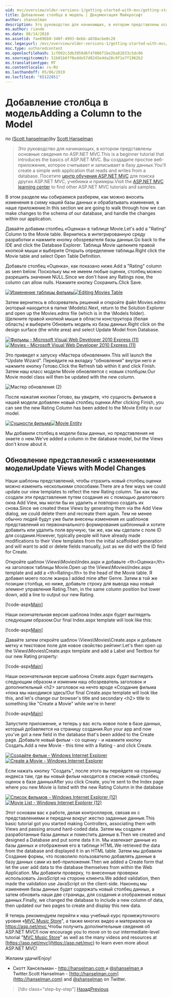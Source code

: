 ```yaml
---
uid: mvc/overview/older-versions-1/getting-started-with-mvc/getting-started-with-mvc-part8
title: Добавление столбца в модель | Документация Майкрософт
author: shanselman
description: Это руководство для начинающих, в котором представлены основные сведения по ASP.NET MVC. Создание простого веб-приложения, которое считывает и записывает в базу данных.
ms.author: riande
ms.date: 08/14/2010
ms.assetid: 7ae696b9-348f-4993-8ebb-a838acbe0c28
msc.legacyurl: /mvc/overview/older-versions-1/getting-started-with-mvc/getting-started-with-mvc-part8
msc.type: authoredcontent
ms.openlocfilehash: 1cf092c3db3959d6f47006f1be2ba82833c5dc06
ms.sourcegitcommit: 51b01b6ff8edde57d8243e4da28c9f1e7f1962b2
ms.translationtype: MT
ms.contentlocale: ru-RU
ms.lasthandoff: 05/06/2019
ms.locfileid: "65122851"
---
```

# <a name="adding-a-column-to-the-model"></a><span data-ttu-id="246e0-104">Добавление столбца в модель</span><span class="sxs-lookup"><span data-stu-id="246e0-104">Adding a Column to the Model</span></span>

<span data-ttu-id="246e0-105">по [(Scott hanselman)](https://github.com/shanselman)</span><span class="sxs-lookup"><span data-stu-id="246e0-105">by [Scott Hanselman](https://github.com/shanselman)</span></span>

> <span data-ttu-id="246e0-106">Это руководство для начинающих, в котором представлены основные сведения по ASP.NET MVC.</span><span class="sxs-lookup"><span data-stu-id="246e0-106">This is a beginner tutorial that introduces the basics of ASP.NET MVC.</span></span> <span data-ttu-id="246e0-107">Вы создадите простое веб-приложение, которое считывает и записывает в базу данных.</span><span class="sxs-lookup"><span data-stu-id="246e0-107">You'll create a simple web application that reads and writes from a database.</span></span> <span data-ttu-id="246e0-108">Посетите [центр обучения ASP.NET MVC](../../../index.md) для поиска других ASP.NET MVC, учебники и примеры.</span><span class="sxs-lookup"><span data-stu-id="246e0-108">Visit the [ASP.NET MVC learning center](../../../index.md) to find other ASP.NET MVC tutorials and samples.</span></span>

<span data-ttu-id="246e0-109">В этом разделе мы собираемся разберем, как можно вносить изменения в схему нашей базы данных и обрабатывать изменения, в наше приложение.</span><span class="sxs-lookup"><span data-stu-id="246e0-109">In this section we are going to walk through how we can make changes to the schema of our database, and handle the changes within our application.</span></span>

<span data-ttu-id="246e0-110">Давайте добавим столбец «Оценка» в таблице Movie.</span><span class="sxs-lookup"><span data-stu-id="246e0-110">Let's add a "Rating" Column to the Movie table.</span></span> <span data-ttu-id="246e0-111">Вернитесь в интегрированную среду разработки и нажмите кнопку обозревателя базы данных.</span><span class="sxs-lookup"><span data-stu-id="246e0-111">Go back to the IDE and click the Database Explorer.</span></span> <span data-ttu-id="246e0-112">Таблица Movie щелкните правой кнопкой мыши и выберите Открыть определение таблицы.</span><span class="sxs-lookup"><span data-stu-id="246e0-112">Right click the Movie table and select Open Table Definition.</span></span>

<span data-ttu-id="246e0-113">Добавьте столбец «Оценка», как показано ниже.</span><span class="sxs-lookup"><span data-stu-id="246e0-113">Add a "Rating" column as seen below.</span></span> <span data-ttu-id="246e0-114">Поскольку мы не имеем любые оценки, столбец можно разрешить значения NULL.</span><span class="sxs-lookup"><span data-stu-id="246e0-114">Since we don't have any Ratings now, the column can allow nulls.</span></span> <span data-ttu-id="246e0-115">Нажмите кнопку Сохранить.</span><span class="sxs-lookup"><span data-stu-id="246e0-115">Click Save.</span></span>

<span data-ttu-id="246e0-116">[![Изменение таблицы фильмы](getting-started-with-mvc-part8/_static/image2.png)](getting-started-with-mvc-part8/_static/image1.png)</span><span class="sxs-lookup"><span data-stu-id="246e0-116">[![Editing Movies Table](getting-started-with-mvc-part8/_static/image2.png)](getting-started-with-mvc-part8/_static/image1.png)</span></span>

<span data-ttu-id="246e0-117">Затем вернитесь в обозреватель решений и откройте файл Movies.edmx (который находится в папке \Models).</span><span class="sxs-lookup"><span data-stu-id="246e0-117">Next, return to the Solution Explorer and open up the Movies.edmx file (which is in the \Models folder).</span></span> <span data-ttu-id="246e0-118">Щелкните правой кнопкой мыши в области конструктора (белая область) и выберите Обновить модель из базы данных.</span><span class="sxs-lookup"><span data-stu-id="246e0-118">Right click on the design surface (the white area) and select Update Model from Database.</span></span>

<span data-ttu-id="246e0-119">[![Фильмы - Microsoft Visual Web Developer 2010 Express (11)](getting-started-with-mvc-part8/_static/image4.png)](getting-started-with-mvc-part8/_static/image3.png)</span><span class="sxs-lookup"><span data-stu-id="246e0-119">[![Movies - Microsoft Visual Web Developer 2010 Express (11)](getting-started-with-mvc-part8/_static/image4.png)](getting-started-with-mvc-part8/_static/image3.png)</span></span>

<span data-ttu-id="246e0-120">Это приведет к запуску «Мастера обновления».</span><span class="sxs-lookup"><span data-stu-id="246e0-120">This will launch the "Update Wizard".</span></span> <span data-ttu-id="246e0-121">Перейдите на вкладку "обновления" внутри него и нажмите кнопку Готово.</span><span class="sxs-lookup"><span data-stu-id="246e0-121">Click the Refresh tab within it and click Finish.</span></span> <span data-ttu-id="246e0-122">Затем наш класс модели Movie обновляется с новым столбцом.</span><span class="sxs-lookup"><span data-stu-id="246e0-122">Our Movie model class will then be updated with the new column.</span></span>

![Мастер обновления (2)](getting-started-with-mvc-part8/_static/image5.png)

<span data-ttu-id="246e0-124">После нажатия кнопки Готово, вы увидите, что сущность фильмов в нашей модели добавлен новый столбец оценки.</span><span class="sxs-lookup"><span data-stu-id="246e0-124">After clicking Finish, you can see the new Rating Column has been added to the Movie Entity in our model.</span></span>

<span data-ttu-id="246e0-125">[![Сущности фильма](getting-started-with-mvc-part8/_static/image7.png)](getting-started-with-mvc-part8/_static/image6.png)</span><span class="sxs-lookup"><span data-stu-id="246e0-125">[![Movie Entity](getting-started-with-mvc-part8/_static/image7.png)](getting-started-with-mvc-part8/_static/image6.png)</span></span>

<span data-ttu-id="246e0-126">Мы добавили столбец в модели базы данных, но представления не знаете о нем.</span><span class="sxs-lookup"><span data-stu-id="246e0-126">We've added a column in the database model, but the Views don't know about it.</span></span>

## <a name="update-views-with-model-changes"></a><span data-ttu-id="246e0-127">Обновление представлений с изменениями модели</span><span class="sxs-lookup"><span data-stu-id="246e0-127">Update Views with Model Changes</span></span>

<span data-ttu-id="246e0-128">Наши шаблоны представлений, чтобы отразить новый столбец оценки можно изменить несколькими способами.</span><span class="sxs-lookup"><span data-stu-id="246e0-128">There are a few ways we could update our view templates to reflect the new Rating column.</span></span> <span data-ttu-id="246e0-129">Так как мы создали эти представления путем создания их с помощью диалогового окна Add View, мы могли бы их удалить и повторно создать их снова.</span><span class="sxs-lookup"><span data-stu-id="246e0-129">Since we created these Views by generating them via the Add View dialog, we could delete them and recreate them again.</span></span> <span data-ttu-id="246e0-130">Тем не менее обычно людей будут уже были внесены изменения их шаблонов представлений из первоначального формирования шаблонный и хотите добавить или удалить поля вручную, так же, как мы сделали с поле ID для создания.</span><span class="sxs-lookup"><span data-stu-id="246e0-130">However, typically people will have already made modifications to their View templates from the initial scaffolded generation and will want to add or delete fields manually, just as we did with the ID field for Create.</span></span>

<span data-ttu-id="246e0-131">Откройте шаблон \Views\Movies\Index.aspx и добавьте &lt;th&gt;Оценка&lt;/th&gt; на заголовок таблицы Movie.</span><span class="sxs-lookup"><span data-stu-id="246e0-131">Open up the \Views\Movies\Index.aspx template and add a &lt;th&gt;Rating&lt;/th&gt; to the head of the Movie table.</span></span> <span data-ttu-id="246e0-132">Я добавил моего после жанра.</span><span class="sxs-lookup"><span data-stu-id="246e0-132">I added mine after Genre.</span></span> <span data-ttu-id="246e0-133">Затем в той же позиции столбца, но ниже, добавьте строку для вывода наш новый элемент управления Rating.</span><span class="sxs-lookup"><span data-stu-id="246e0-133">Then, in the same column position but lower down, add a line to output our new Rating.</span></span>

[!code-aspx[Main](getting-started-with-mvc-part8/samples/sample1.aspx)]

<span data-ttu-id="246e0-134">Наши окончательная версия шаблона Index.aspx будет выглядеть следующим образом:</span><span class="sxs-lookup"><span data-stu-id="246e0-134">Our final Index.aspx template will look like this:</span></span>

[!code-aspx[Main](getting-started-with-mvc-part8/samples/sample2.aspx)]

<span data-ttu-id="246e0-135">Давайте затем откройте шаблон \Views\Movies\Create.aspx и добавьте метку и текстовое поле для новое свойство рейтинг:</span><span class="sxs-lookup"><span data-stu-id="246e0-135">Let's then open up the \Views\Movies\Create.aspx template and add a Label and Textbox for our new Rating property:</span></span>

[!code-aspx[Main](getting-started-with-mvc-part8/samples/sample3.aspx)]

<span data-ttu-id="246e0-136">Наши окончательная версия шаблона Create.aspx будет выглядеть следующим образом и изменим наш обозреватель заголовок и дополнительный &lt;h2&gt; заголовок на нечто вроде «Создание фильма «пока мы находимся здесь!</span><span class="sxs-lookup"><span data-stu-id="246e0-136">Our final Create.aspx template will look like this, and let's change our browser's title and secondary &lt;h2&gt; title to something like "Create a Movie" while we're in here!</span></span>

[!code-aspx[Main](getting-started-with-mvc-part8/samples/sample4.aspx)]

<span data-ttu-id="246e0-137">Запустите приложение, и теперь у вас есть новое поле в базе данных, который добавляется на страницу создания.</span><span class="sxs-lookup"><span data-stu-id="246e0-137">Run your app and now you've got a new field in the database that's been added to the Create page.</span></span> <span data-ttu-id="246e0-138">Добавьте новый фильм - со оценку - и нажмите кнопку Создать.</span><span class="sxs-lookup"><span data-stu-id="246e0-138">Add a new Movie - this time with a Rating - and click Create.</span></span>

<span data-ttu-id="246e0-139">[![Создайте фильм - Windows Internet Explorer](getting-started-with-mvc-part8/_static/image9.png)](getting-started-with-mvc-part8/_static/image8.png)</span><span class="sxs-lookup"><span data-stu-id="246e0-139">[![Create a Movie - Windows Internet Explorer](getting-started-with-mvc-part8/_static/image9.png)](getting-started-with-mvc-part8/_static/image8.png)</span></span>

<span data-ttu-id="246e0-140">Если нажать кнопку "Создать", после этого вы перейдете на страницу индекса там, где вы новый фильм находится в списке новый столбец оценок в базе данных</span><span class="sxs-lookup"><span data-stu-id="246e0-140">After you click Create, you're sent to the Index page where you new Movie is listed with the new Rating Column in the database</span></span>

<span data-ttu-id="246e0-141">[![Список фильмов - Windows Internet Explorer (12)](getting-started-with-mvc-part8/_static/image11.png)](getting-started-with-mvc-part8/_static/image10.png)</span><span class="sxs-lookup"><span data-stu-id="246e0-141">[![Movie List - Windows Internet Explorer (12)](getting-started-with-mvc-part8/_static/image11.png)](getting-started-with-mvc-part8/_static/image10.png)</span></span>

<span data-ttu-id="246e0-142">Этот основам вас к работе, делая контроллеров, связав их с представлениями и передачи вокруг жестко заданные данные.</span><span class="sxs-lookup"><span data-stu-id="246e0-142">This basic tutorial got you started making Controllers, associating them with Views and passing around hard-coded data.</span></span> <span data-ttu-id="246e0-143">Затем мы создали и разработанные базы данных и поместить данные в.</span><span class="sxs-lookup"><span data-stu-id="246e0-143">Then we created and designed a Database and put some data it in.</span></span> <span data-ttu-id="246e0-144">Мы извлекает данные из базы данных и отображения его в таблице HTML.</span><span class="sxs-lookup"><span data-stu-id="246e0-144">We retrieved the data from the database and displayed it in an HTML table.</span></span> <span data-ttu-id="246e0-145">Затем мы добавили Создание формы, что позволило пользователю добавлять данные в базу данных сами из веб-приложения.</span><span class="sxs-lookup"><span data-stu-id="246e0-145">Then we added a Create form that let the user add data to the database themselves from within the Web Application.</span></span> <span data-ttu-id="246e0-146">Мы добавили проверку, то внесенные проверки использовать JavaScript на стороне клиента.</span><span class="sxs-lookup"><span data-stu-id="246e0-146">We added validation, then made the validation use JavaScript on the client-side.</span></span> <span data-ttu-id="246e0-147">Наконец мы изменения базы данных будет содержать новый столбец данных, а затем обновить наши две страницы, для создания и отображения новых данных.</span><span class="sxs-lookup"><span data-stu-id="246e0-147">Finally, we changed the database to include a new column of data, then updated our two pages to create and display this new data.</span></span>

<span data-ttu-id="246e0-148">Я теперь рекомендуем перейти к наш учебный курс промежуточного уровня «[MVC Music Store](../../older-versions/mvc-music-store/mvc-music-store-part-1.md)", а также многих видео и материалов на [ https://asp.net/mvc ](https://asp.net/mvc) Чтобы получить дополнительные сведения об ASP.NET MVC!</span><span class="sxs-lookup"><span data-stu-id="246e0-148">I now encourage you to move on to our intermediate-level tutorial "[MVC Music Store](../../older-versions/mvc-music-store/mvc-music-store-part-1.md)" as well as the many videos and resources at [https://asp.net/mvc](https://asp.net/mvc) to learn even more about ASP.NET MVC!</span></span>

<span data-ttu-id="246e0-149">Желаем удачи!</span><span class="sxs-lookup"><span data-stu-id="246e0-149">Enjoy!</span></span>

- <span data-ttu-id="246e0-150">Скотт Хансельман - [ http://hanselman.com ](http://hanselman.com) и [ @shanselman ](http://twitter.com/shanselman) в Twitter.</span><span class="sxs-lookup"><span data-stu-id="246e0-150">Scott Hanselman - [http://hanselman.com](http://hanselman.com) and [@shanselman](http://twitter.com/shanselman) on Twitter.</span></span>

> [!div class="step-by-step"]
> [<span data-ttu-id="246e0-151">Назад</span><span class="sxs-lookup"><span data-stu-id="246e0-151">Previous</span></span>](getting-started-with-mvc-part7.md)
